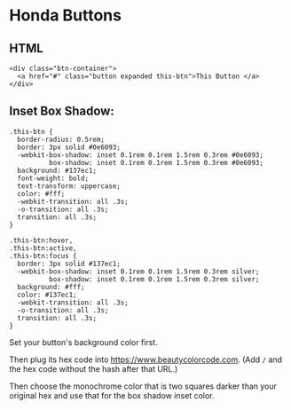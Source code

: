 # Honda Buttons

## HTML

```
<div class="btn-container">
  <a href="#" class="button expanded this-btn">This Button </a>
</div>
```

## Inset Box Shadow:

```
.this-btn {
  border-radius: 0.5rem;
  border: 3px solid #0e6093;
  -webkit-box-shadow: inset 0.1rem 0.1rem 1.5rem 0.3rem #0e6093;
          box-shadow: inset 0.1rem 0.1rem 1.5rem 0.3rem #0e6093;
  background: #137ec1;
  font-weight: bold;
  text-transform: uppercase;
  color: #fff;
  -webkit-transition: all .3s;
  -o-transition: all .3s;
  transition: all .3s;
}

.this-btn:hover,
.this-btn:active,
.this-btn:focus {
  border: 3px solid #137ec1;
  -webkit-box-shadow: inset 0.1rem 0.1rem 1.5rem 0.3rem silver;
          box-shadow: inset 0.1rem 0.1rem 1.5rem 0.3rem silver;
  background: #fff;
  color: #137ec1;
  -webkit-transition: all .3s;
  -o-transition: all .3s;
  transition: all .3s;
}
```

Set your button's background color first.

Then plug its hex code into https://www.beautycolorcode.com. (Add `/` and the hex code without the hash after that URL.)

Then choose the monochrome color that is two squares darker than your original hex and use that for the box shadow inset color.
